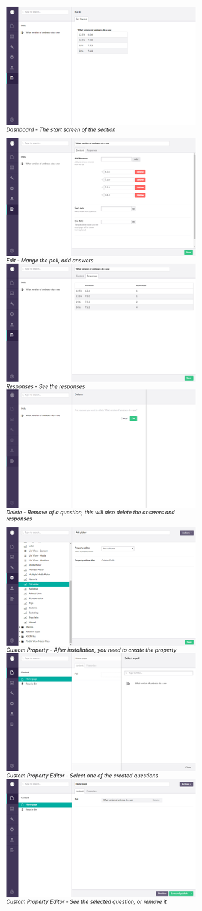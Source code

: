 ![Dashboard](Documentation/Screenshots/Section%20Dashboard.png)
*Dashboard - The start screen of the section*

![Edit](Documentation/Screenshots/Question%20Edit.png)
*Edit - Mange the poll, add answers*
![Responses](Documentation/Screenshots/Question%20Responses.png)
*Responses - See the responses*
![Delete](Documentation/Screenshots/Qustion%20Delete.png)
*Delete - Remove of a question, this will also delete the answers and responses*

![Custom Property](Documentation/Screenshots/Custom%20Property.png)
*Custom Property - After installation, you need to create the property*
![Custom Property Editor](Documentation/Screenshots/Custom%20Property%20Editor.png)
*Custom Property Editor - Select one of the created questions*
![Custom Property Editor Selected](Documentation/Screenshots/Custom%20Property%20Editor%20Selected.png)
*Custom Property Editor - See the selected question, or remove it*








